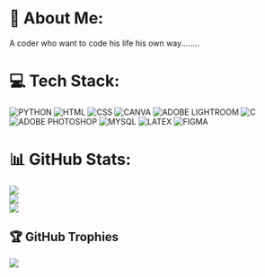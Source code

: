 # 💫 About Me:
A coder who want to code his life his own way........
# 💻 Tech Stack:
![PYTHON](https://img.shields.io/badge/PYTHON-3670A0) ![HTML](https://img.shields.io/badge/HTML-F98A15) ![CSS](https://img.shields.io/badge/CSS-1579a8) ![CANVA](https://img.shields.io/badge/CANVA-15F9EB) ![ADOBE LIGHTROOM](https://img.shields.io/badge/ADOBELIGHTROOM-2B62FE) ![C](https://img.shields.io/badge/SCRATCH-FA4C00) ![ADOBE PHOTOSHOP](https://img.shields.io/badge/ADOBEPHOTOSHOP-2BA8FE)  ![MYSQL](https://img.shields.io/badge/MYSQL-blue) ![LATEX](https://img.shields.io/badge/LaTeX-lightgreen) ![FIGMA](https://img.shields.io/badge/FIGMA-purple)
# 📊 GitHub Stats:
![](https://github-readme-stats.vercel.app/api?username=monkeyrocks785&theme=radical&hide_border=false&include_all_commits=true&count_private=true)<br/>
![](https://github-readme-streak-stats.herokuapp.com/?user=monkeyrocks785&theme=radical&hide_border=false)<br/>
![](https://github-readme-stats.vercel.app/api/top-langs/?username=monkeyrocks785&theme=radical&hide_border=false&include_all_commits=true&count_private=true&layout=compact)

## 🏆 GitHub Trophies
![](https://github-profile-trophy.vercel.app/?username=monkeyrocks785&theme=radical&no-frame=false&no-bg=true&margin-w=4)

